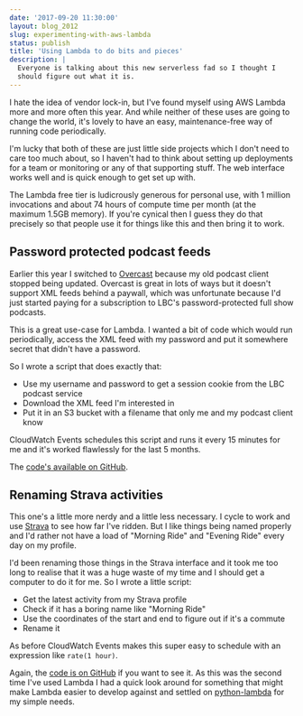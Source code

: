 ```yaml
---
date: '2017-09-20 11:30:00'
layout: blog_2012
slug: experimenting-with-aws-lambda
status: publish
title: 'Using Lambda to do bits and pieces'
description: |
  Everyone is talking about this new serverless fad so I thought I
  should figure out what it is.
---
```


I hate the idea of vendor lock-in, but I've found myself using AWS Lambda more and more often this year. And
while neither of these uses are going to change the world, it's lovely to have an easy, maintenance-free way
of running code periodically.

I'm lucky that both of these are just little side projects which I don't need to care too much about, so
I haven't had to think about setting up deployments for a team or monitoring or any of that supporting stuff.
The web interface works well and is quick enough to get set up with.

The Lambda free tier is ludicrously generous for personal use, with 1 million invocations
and about 74 hours of compute time per month (at the maximum 1.5GB memory). If you're cynical then I guess
they do that precisely so that people use it for things like this and then bring it to work.

## Password protected podcast feeds

Earlier this year I switched to [Overcast][overcast] because my old podcast client stopped being updated.
Overcast is great in lots of ways but it doesn't support XML feeds behind a paywall, which was
unfortunate because I'd just started paying for a subscription to LBC's password-protected full show podcasts.

This is a great use-case for Lambda. I wanted a bit of code which would run periodically, access the XML
feed with my password and put it somewhere secret that didn't have a password.

So I wrote a script that does exactly that:

- Use my username and password to get a session cookie from the LBC podcast service
- Download the XML feed I'm interested in
- Put it in an S3 bucket with a filename that only me and my podcast client know

CloudWatch Events schedules this script and runs it every 15 minutes for me and it's worked flawlessly
for the last 5 months.

The [code's available on GitHub][lbc-code].

[overcast]: https://overcast.fm/
[lbc-code]: https://github.com/alexmuller/lambda-proxy-lbc-podcasts

## Renaming Strava activities

This one's a little more nerdy and a little less necessary. I cycle to work and use [Strava][strava]
to see how far I've ridden. But I like things being named properly and I'd rather not have a load of
"Morning Ride" and "Evening Ride" every day on my profile.

I'd been renaming those things in the Strava interface and it took me too long to
realise that it was a huge waste of my time and I should get a computer to do it for me. So
I wrote a little script:

- Get the latest activity from my Strava profile
- Check if it has a boring name like "Morning Ride"
- Use the coordinates of the start and end to figure out if it's a commute
- Rename it

As before CloudWatch Events makes this super easy to schedule with an expression like `rate(1 hour)`.

Again, the [code is on GitHub][strava-code] if you want to see it. As this was the second time I've
used Lambda I had a quick look around for something that might make Lambda easier to develop against
and settled on [python-lambda][] for my simple needs.

[strava]: https://www.strava.com/
[strava-code]: https://github.com/alexmuller/lambda-strava-commute-namer
[python-lambda]: https://pypi.org/project/python-lambda/
